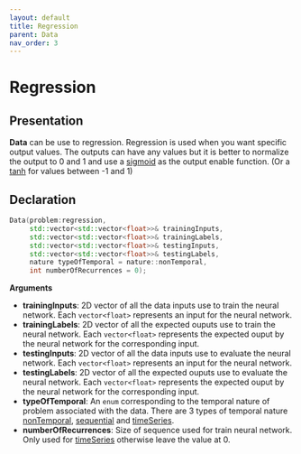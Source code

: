```yaml
---
layout: default
title: Regression
parent: Data
nav_order: 3
---
```


# Regression

## Presentation
**Data** can be use to regression. Regression is used when you want specific output values. The outputs can have any values but it is better to normalize the output to 0 and 1 and use a [sigmoid]({{site.baseurl}}/neural_network/Layer/activation_functions.html) as the output enable function. (Or a [tanh]({{site.baseurl}}/neural_network/Layer/activation_functions.html) for values between -1 and 1)

## Declaration
```cpp
Data(problem:regression,
     std::vector<std::vector<float>>& trainingInputs,
     std::vector<std::vector<float>>& trainingLabels,
     std::vector<std::vector<float>>& testingInputs,
     std::vector<std::vector<float>>& testingLabels,
     nature typeOfTemporal = nature::nonTemporal,
     int numberOfRecurrences = 0);
```
**Arguments**
 * **trainingInputs**: 2D vector of all the data inputs use to train the neural network. Each `vector<float>` represents an input for the neural network. 
 * **trainingLabels**: 2D vector of all the expected ouputs use to train the neural network. Each `vector<float>` represents the expected ouput by the neural network for the corresponding input.
 * **testingInputs**: 2D vector of all the data inputs use to evaluate the neural network. Each `vector<float>` represents an input for the neural network.
 * **testingLabels**: 2D vector of all the expected ouputs use to evaluate the neural network. Each `vector<float>` represents the expected ouput by the neural network for the corresponding input.
 * **typeOfTemporal**: An `enum` corresponding to the temporal nature of problem associated with the data. There are 3 types of temporal nature [nonTemporal]({{site.baseurl}}/data/non_temporal.html), [sequential]({{site.baseurl}}/data/sequential.html) and [timeSeries]({{site.baseurl}}/data/time_series.html).
 * **numberOfRecurrences**: Size of sequence used for train neural network. Only used for [timeSeries]({{site.baseurl}}/data/time_series.html) otherwise leave the value at 0.